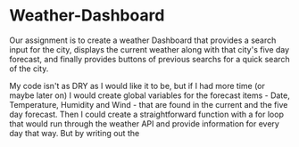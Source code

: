 # Weather-Dashboard
Our assignment is to create a weather Dashboard that provides a search input for the city, displays the current weather along with that city's five day forecast, and finally provides buttons of previous searchs for a quick search of the city.

My code isn't as DRY as I would like it to be, but if I had more time (or maybe later on) I would create global variables for the forecast items - Date, Temperature, Humidity and Wind - that are found in the current and the five day forecast. Then I could create a straightforward function with a for loop that would run through the weather API and provide information for every day that way. 
But by writing out the 